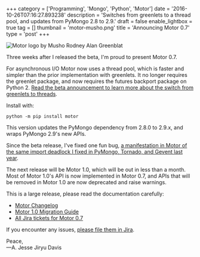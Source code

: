 +++
category = ['Programming', 'Mongo', 'Python', 'Motor']
date = '2016-10-26T07:16:27.893238'
description = 'Switches from greenlets to a thread pool, and updates from PyMongo 2.8 to 2.9.'
draft = false
enable_lightbox = true
tag = []
thumbnail = 'motor-musho.png'
title = 'Announcing Motor 0.7'
type = 'post'
+++

<p><img style="display:block; margin-left:auto; margin-right:auto;" src="/motor-0-7/motor-musho.png" alt="Motor logo by Musho Rodney Alan Greenblat" title="motor-musho.png" border="0" /></p>

Three weeks after I released the beta, I'm proud to present Motor 0.7.

For asynchronous I/O Motor now uses a thread pool, which is faster and simpler than the prior implementation with greenlets. It no longer requires the greenlet package, and now requires the futures backport package on Python 2. [Read the beta announcement to learn more about the switch from greenlets to threads](/motor-0-7-beta/).

Install with:

```
python -m pip install motor
```

This version updates the PyMongo dependency from 2.8.0 to 2.9.x, and wraps PyMongo 2.9's new APIs.

Since the beta release, I've fixed one fun bug, [a manifestation in Motor of the same import deadlock I fixed in PyMongo, Tornado, and Gevent last year](/weird-green-bug/).

The next release will be Motor 1.0, which will be out in less than a month.
Most of Motor 1.0's API is now implemented in Motor 0.7, and APIs that will be removed in Motor 1.0 are now deprecated and raise warnings.

This is a large release, please read the documentation carefully:

- [Motor Changelog](http://motor.readthedocs.io/en/latest/changelog.html)
- [Motor 1.0 Migration Guide](http://motor.readthedocs.io/en/latest/migrate-to-motor-1.html)
- [All Jira tickets for Motor 0.7](https://jira.mongodb.org/issues/?filter=20674)

If you encounter any issues, [please file them in Jira](https://jira.mongodb.org/browse/MOTOR).

Peace,  
&mdash;A. Jesse Jiryu Davis
